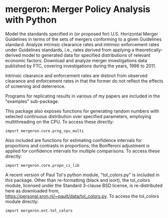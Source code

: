 mergeron: Merger Policy Analysis with Python
============================================

Model the standards specified in (or proposed for) U.S. Horizontal Merger Guidelines in terms of the sets of mergers conforming to a given Guidelines standard. Analyze intrinsic clearance rates and intrinsic enforcement rates under Guidelines standards, i.e., rates derived from applying a theoretically-derived model to generated data for specified distributions of relevant economic factors. Download and analyze merger investigations data published by FTC, covering investigations during the years, 1996 to 2011.

Intrinsic clearance and enforcement rates are distinct from observed clearance and enforcement rates in that the former do not reflect the effects of screening and deterrence.

Programs for replicating results in various of my papers are included in the "examples" sub-package.

This package also exposes functions for generating random numbers with selected continuous distribution over specified parameters, employing multithreading on the CPU. To access these directly:

    import mergeron.core.prng_cpu_multi

Also included are functions for estimating confidence intervals for proportions and contrasts in proportions; the Bonfferoni adjustment is applied for confidence intervals for multiple comparisons. To access these directly:

    import mergeron.core.propn_ci_lib

A recent version of Paul Tol's python module, "tol_colors.py" is included in this package. Other than re-formatting (black and isort), the tol_colors module, licensed under the Standard 3-clause BSD license, is re-distributed here as downloaded from, https://personal.sron.nl/~pault/data/tol_colors.py. To access the tol_colors module directly:

    import mergeron.ext.tol_colors
